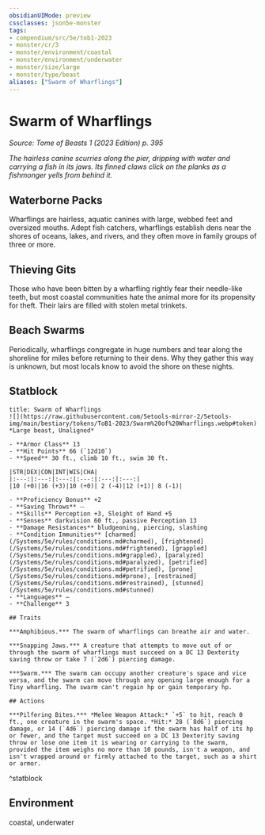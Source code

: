 ```yaml
---
obsidianUIMode: preview
cssclasses: json5e-monster
tags:
- compendium/src/5e/tob1-2023
- monster/cr/3
- monster/environment/coastal
- monster/environment/underwater
- monster/size/large
- monster/type/beast
aliases: ["Swarm of Wharflings"]
---
```

# Swarm of Wharflings
*Source: Tome of Beasts 1 (2023 Edition) p. 395*  

*The hairless canine scurries along the pier, dripping with water and carrying a fish in its jaws. Its finned claws click on the planks as a fishmonger yells from behind it.*

## Waterborne Packs

Wharflings are hairless, aquatic canines with large, webbed feet and oversized mouths. Adept fish catchers, wharflings establish dens near the shores of oceans, lakes, and rivers, and they often move in family groups of three or more.

## Thieving Gits

Those who have been bitten by a wharfling rightly fear their needle-like teeth, but most coastal communities hate the animal more for its propensity for theft. Their lairs are filled with stolen metal trinkets.

## Beach Swarms

Periodically, wharflings congregate in huge numbers and tear along the shoreline for miles before returning to their dens. Why they gather this way is unknown, but most locals know to avoid the shore on these nights.

## Statblock

```ad-statblock
title: Swarm of Wharflings
![](https://raw.githubusercontent.com/5etools-mirror-2/5etools-img/main/bestiary/tokens/ToB1-2023/Swarm%20of%20Wharflings.webp#token)
*Large beast, Unaligned*

- **Armor Class** 13
- **Hit Points** 66 (`12d10`)
- **Speed** 30 ft., climb 10 ft., swim 30 ft.

|STR|DEX|CON|INT|WIS|CHA|
|:---:|:---:|:---:|:---:|:---:|:---:|
|10 (+0)|16 (+3)|10 (+0)| 2 (-4)|12 (+1)| 8 (-1)|

- **Proficiency Bonus** +2
- **Saving Throws** ⏤
- **Skills** Perception +3, Sleight of Hand +5
- **Senses** darkvision 60 ft., passive Perception 13
- **Damage Resistances** bludgeoning, piercing, slashing
- **Condition Immunities** [charmed](/Systems/5e/rules/conditions.md#charmed), [frightened](/Systems/5e/rules/conditions.md#frightened), [grappled](/Systems/5e/rules/conditions.md#grappled), [paralyzed](/Systems/5e/rules/conditions.md#paralyzed), [petrified](/Systems/5e/rules/conditions.md#petrified), [prone](/Systems/5e/rules/conditions.md#prone), [restrained](/Systems/5e/rules/conditions.md#restrained), [stunned](/Systems/5e/rules/conditions.md#stunned)
- **Languages** —
- **Challenge** 3

## Traits

***Amphibious.*** The swarm of wharflings can breathe air and water.

***Snapping Jaws.*** A creature that attempts to move out of or through the swarm of wharflings must succeed on a DC 13 Dexterity saving throw or take 7 (`2d6`) piercing damage.

***Swarm.*** The swarm can occupy another creature's space and vice versa, and the swarm can move through any opening large enough for a Tiny wharfling. The swarm can't regain hp or gain temporary hp.

## Actions

***Pilfering Bites.*** *Melee Weapon Attack:* `+5` to hit, reach 0 ft., one creature in the swarm's space. *Hit:* 28 (`8d6`) piercing damage, or 14 (`4d6`) piercing damage if the swarm has half of its hp or fewer, and the target must succeed on a DC 13 Dexterity saving throw or lose one item it is wearing or carrying to the swarm, provided the item weighs no more than 10 pounds, isn't a weapon, and isn't wrapped around or firmly attached to the target, such as a shirt or armor.
```
^statblock

## Environment

coastal, underwater